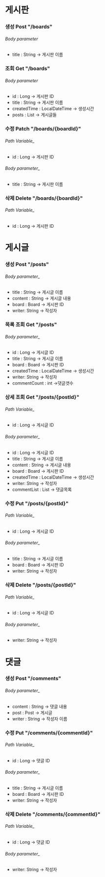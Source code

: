 
# 게시판

### 생성 Post "/boards"

###### Body parameter
* title : String -> 게시판 이름

### 조회 Get "/boards"
###### Body parameter
* id : Long -> 게시판 ID
* title : String -> 게시판 이름
* createdTime : LocalDateTime -> 생성시간
* posts : List -> 게시글들

### 수정 Patch "/boards/{boardId}" 
###### Path Variable_
* id : Long -> 게시판 ID
###### Body parameter_
* title : String -> 게시판 이름

### 삭제 Delete  "/boards/{boardId}"
###### Path Variable_
* id : Long -> 게시판 ID



# 게시글


### 생성 Post "/posts"
###### Body parameter_
* title : String -> 게시글 이름
* content : String -> 게시글 내용
* board : Board -> 게시판 ID
* writer: String -> 작성자

### 목록 조회 Get "/posts"
###### Body parameter_
* id : Long -> 게시글 ID
* title : String -> 게시글 이름
* board : Board -> 게시판 ID
* createdTime : LocalDateTime -> 생성시간
* writer: String -> 작성자
* commentCount : int ->댓글갯수

### 상세 조회 Get "/posts/{postId}"
###### Path Variable_
* id : Long -> 게시글 ID
###### Body parameter_
* id : Long -> 게시글 ID
* title : String -> 게시글 이름
* content : String -> 게시글 내용
* board : Board -> 게시판 ID
* createdTime : LocalDateTime -> 생성시간
* writer: String -> 작성자
* commentList : List -> 댓글목록

### 수정 Put "/posts/{postId}" 
###### Path Variable_
* id : Long -> 게시글 ID
###### Body parameter_
* title : String -> 게시글 이름
* board : Board -> 게시판 ID
* writer: String -> 작성자

### 삭제 Delete "/posts/{postId}" 
###### Path Variable_
* id : Long -> 게시글 ID
###### Body parameter_
* writer: String -> 작성자



# 댓글 

### 생성 Post "/comments"
###### Body parameter_
* content : String -> 댓글 내용
* post : Post -> 게시글
* writer : String -> 작성자 이름

### 수정 Put "/comments/{commentId}" 
###### Path Variable_
* id : Long -> 댓글 ID
###### Body parameter_
* title : String -> 게시글 이름
* board : Board -> 게시판 ID
* writer: String -> 작성자

### 삭제 Delete "/comments/{commentId}" 
###### Path Variable_
* id : Long -> 댓글 ID
###### Body parameter_
* writer: String -> 작성자

